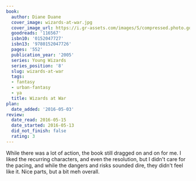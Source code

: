 ```yaml
---
book:
  author: Diane Duane
  cover_image: wizards-at-war.jpg
  cover_image_url: https://i.gr-assets.com/images/S/compressed.photo.goodreads.com/books/1361459689l/116567._SX98_.jpg
  goodreads: '116567'
  isbn10: '0152047727'
  isbn13: '9780152047726'
  pages: '552'
  publication_year: '2005'
  series: Young Wizards
  series_position: '8'
  slug: wizards-at-war
  tags:
  - fantasy
  - urban-fantasy
  - ya
  title: Wizards at War
plan:
  date_added: '2016-05-03'
review:
  date_read: 2016-05-15
  date_started: 2016-05-13
  did_not_finish: false
  rating: 3
---
```


While there was a lot of action, the book still dragged on and on for me. I liked the recurring characters, and even the resolution, but I didn't care for the pacing, and while the dangers and risks sounded dire, they didn't feel like it. Nice parts, but a bit meh overall.
